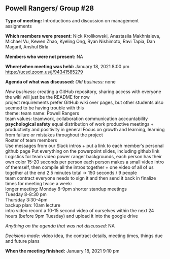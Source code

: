 ## Powell Rangers/ Group #28


**Type of meeting:** Introductions and discussion on management assignments

**Which members were present:** Nick Krolikowski, Anastasiia Makhniaieva, Michael Vu, Kewen Zhao, Kyeling Ong, Ryan Nishimoto, Ravi Tapia, Dan Magaril, Anshul Birla

**Members who were not present:** NA

**Where/when meeting was held:** January 18, 2021 8:00 pm
https://ucsd.zoom.us/j/94341585279

**Agenda of what was discussed:**
*Old business:* none

*New business:* 
creating a GitHub repository, sharing access with everyone <br>
the wiki will just be the README for now <br>
project requirements prefer GitHub wiki over pages, but other students also seemed to be having trouble with this <br>
theme:
team name: Powell Rangers <br>
team values:
teamwork, collaboration
communication
accountability
**psychological safety**
equal distribution of work
productive meetings + productivity and positivity in general
Focus on growth and learning, learning from failure or mistakes throughout the project <br>
Roster of team members <br>
Use messages from our Slack intros + put a link to each member’s personal github page
Put everything on the powerpoint slides, including github link <br>
Logistics for team video
power ranger backgrounds, each person has their own color
15-20 seconds per person
each person makes a small video intro of themself, then compile all the intros together + one video of all of us together at the end
2.5 minutes total -> 150 seconds / 9 people <br>
team contract
everyone needs to sign it and then send it back in
finalize times for meeting twice a week: <br>
longer meeting: Monday 8-9pm
shorter standup meetings <br>
Tuesday 8-8:30 pm <br>
Thursday 3:30-4pm  <br>
backup plan: 10am lecture  <br>
intro video
record a 10-15 second video of ourselves within the next 24 hours (before 9pm Tuesday) and upload it into the google drive

*Anything on the agenda that was not discussed:* NA

*Decisions made:* video idea, the contract details, meeting times, things due and future plans


**When the meeting finished:** January 18, 2021 9:10 pm




